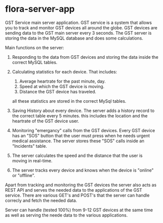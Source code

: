 # flora-server-app
GST Service main server application.
GST service is a system that allows you to track and monitor GST devices all around the globe.
GST devices are sending data to the GST main server every 3 seconds.
The GST server is storing the data in the MySQL database and does some calculations.

Main functions on the server:
1) Responding to the data from GST devices and storing the data inside the correct MySQL tables.
2) Calculating statistics for each device. That includes:
    1) Average heartrate for the past minute, day.
    2) Speed at which the GST device is moving.
    3) Distance the GST device has traveled.
    
    all these statistics are stored in the correct MySql tables.

4) Saving History about every device. The server adds a history record to the correct table every 5 minutes.
this includes the location and the heartrate of the GST device user.

5) Monitoring "emergancy" calls from the GST devices. Every GST device has an "SOS" button that the user must press when he needs urgent medical assistance.
The server stores these "SOS" calls inside an "Incidents" table.

6) The server calculates the speed and the distance that the user is moving in real-time.
7) The server tracks every device and knows when the device is "online" or "offline".

Apart from tracking and monitoring the GST devices the server also acts as REST API and serves the needed data to the applications of the GST service.
There are various GET's and POST's that the server can handle correcly and fetch the needed data.

Server can handle (tested 100%) from 9-12 GST devices at the same time as well as serving the neede data to the various applications.

